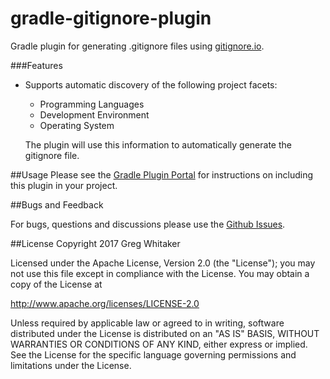 gradle-gitignore-plugin
===

Gradle plugin for generating .gitignore files using [gitignore.io](http://gitignore.io).

###Features
* Supports automatic discovery of the following project facets:
    * Programming Languages
    * Development Environment
    * Operating System
    
    The plugin will use this information to automatically generate the gitignore file.

##Usage
Please see the [Gradle Plugin Portal](https://plugins.gradle.org/plugin/com.github.gregwhitaker.xkcd) for instructions on including this plugin in your project.

##Bugs and Feedback

For bugs, questions and discussions please use the [Github Issues](https://plugins.gradle.org/plugin/com.github.gregwhitaker.gitignore).

##License
Copyright 2017 Greg Whitaker

Licensed under the Apache License, Version 2.0 (the "License"); you may not use this file except in compliance with the License. You may obtain a copy of the License at

http://www.apache.org/licenses/LICENSE-2.0

Unless required by applicable law or agreed to in writing, software distributed under the License is distributed on an "AS IS" BASIS, WITHOUT WARRANTIES OR CONDITIONS OF ANY KIND, either express or implied. See the License for the specific language governing permissions and limitations under the License.
